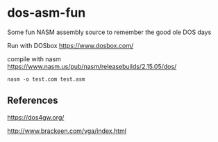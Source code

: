 # dos-asm-fun
Some fun NASM assembly source to remember the good ole DOS days

Run with DOSbox https://www.dosbox.com/

compile with nasm https://www.nasm.us/pub/nasm/releasebuilds/2.15.05/dos/

`nasm -o test.com test.asm`


## References

https://dos4gw.org/

http://www.brackeen.com/vga/index.html
